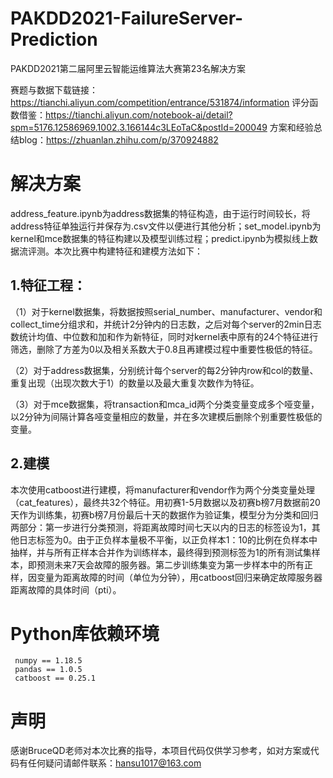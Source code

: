 # PAKDD2021-FailureServer-Prediction
PAKDD2021第二届阿里云智能运维算法大赛第23名解决方案

赛题与数据下载链接：https://tianchi.aliyun.com/competition/entrance/531874/information
评分函数借鉴：https://tianchi.aliyun.com/notebook-ai/detail?spm=5176.12586969.1002.3.166144c3LEoTaC&postId=200049
方案和经验总结blog：https://zhuanlan.zhihu.com/p/370924882

# 解决方案

address_feature.ipynb为address数据集的特征构造，由于运行时间较长，将address特征单独运行并保存为.csv文件以便进行其他分析；set_model.ipynb为kernel和mce数据集的特征构建以及模型训练过程；predict.ipynb为模拟线上数据流评测。本次比赛中构建特征和建模方法如下：

## 1.特征工程：

（1）对于kernel数据集，将数据按照serial_number、manufacturer、vendor和collect_time分组求和，并统计2分钟内的日志数，之后对每个server的2min日志数统计均值、中位数和加和作为新特征，同时对kernel表中原有的24个特征进行筛选，删除了方差为0以及相关系数大于0.8且再建模过程中重要性极低的特征。

（2）对于address数据集，分别统计每个server的每2分钟内row和col的数量、重复出现（出现次数大于1）的数量以及最大重复次数作为特征。

（3）对于mce数据集，将transaction和mca_id两个分类变量变成多个哑变量，以2分钟为间隔计算各哑变量相应的数量，并在多次建模后删除个别重要性极低的变量。

## 2.建模

本次使用catboost进行建模，将manufacturer和vendor作为两个分类变量处理（cat_features），最终共32个特征。用初赛1-5月数据以及初赛b榜7月数据前20天作为训练集，初赛b榜7月份最后十天的数据作为验证集，模型分为分类和回归两部分：第一步进行分类预测，将距离故障时间七天以内的日志的标签设为1，其他日志标签为0。由于正负样本量极不平衡，以正负样本1：10的比例在负样本中抽样，并与所有正样本合并作为训练样本，最终得到预测标签为1的所有测试集样本，即预测未来7天会故障的服务器。第二步训练集变为第一步样本中的所有正样，因变量为距离故障的时间（单位为分钟），用catboost回归来确定故障服务器距离故障的具体时间（pti）。
 
 # Python库依赖环境
     numpy == 1.18.5
     pandas == 1.0.5
     catboost == 0.25.1

# 声明
感谢BruceQD老师对本次比赛的指导，本项目代码仅供学习参考，如对方案或代码有任何疑问请邮件联系：hansu1017@163.com
